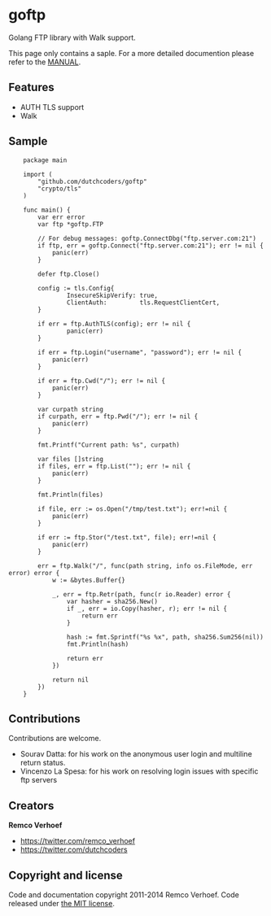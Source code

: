 goftp
=====

Golang FTP library with Walk support.

This page only contains a saple. For a more detailed documention please refer to the [MANUAL](./MANUAL.md).

## Features

* AUTH TLS support
* Walk 

## Sample
		package main
		
		import (
		    "github.com/dutchcoders/goftp"
		    "crypto/tls"
		)
		
		func main() {
		    var err error
		    var ftp *goftp.FTP
		
		    // For debug messages: goftp.ConnectDbg("ftp.server.com:21")
		    if ftp, err = goftp.Connect("ftp.server.com:21"); err != nil {
		        panic(err)
		    }
		
		    defer ftp.Close()
		
		    config := tls.Config{
		            InsecureSkipVerify: true,
		            ClientAuth:         tls.RequestClientCert,
		    }
		
		    if err = ftp.AuthTLS(config); err != nil {
		            panic(err)
		    }
		
		    if err = ftp.Login("username", "password"); err != nil {
		        panic(err)
		    }
		
		    if err = ftp.Cwd("/"); err != nil {
		        panic(err)
		    }
		
		    var curpath string
		    if curpath, err = ftp.Pwd("/"); err != nil {
		        panic(err)
		    }
		
		    fmt.Printf("Current path: %s", curpath)
		
		    var files []string
		    if files, err = ftp.List(""); err != nil {
		        panic(err)
		    }
		
		    fmt.Println(files)
		
		    if file, err := os.Open("/tmp/test.txt"); err!=nil {
		        panic(err)
		    }
		
		    if err := ftp.Stor("/test.txt", file); err!=nil {
		        panic(err)
		    }
		
		    err = ftp.Walk("/", func(path string, info os.FileMode, err error) error {
		        w := &bytes.Buffer{}
		
		        _, err = ftp.Retr(path, func(r io.Reader) error {
		            var hasher = sha256.New()
		            if _, err = io.Copy(hasher, r); err != nil {
		                return err
		            }
		
		            hash := fmt.Sprintf("%s %x", path, sha256.Sum256(nil))
		            fmt.Println(hash)
		
		            return err
		        })
		
		        return nil
		    })
		}

## Contributions

Contributions are welcome.

* Sourav Datta: for his work on the anonymous user login and multiline return status.
* Vincenzo La Spesa: for his work on resolving login issues with specific ftp servers


## Creators

**Remco Verhoef**
- <https://twitter.com/remco_verhoef>
- <https://twitter.com/dutchcoders>

## Copyright and license

Code and documentation copyright 2011-2014 Remco Verhoef.
Code released under [the MIT license](LICENSE).

